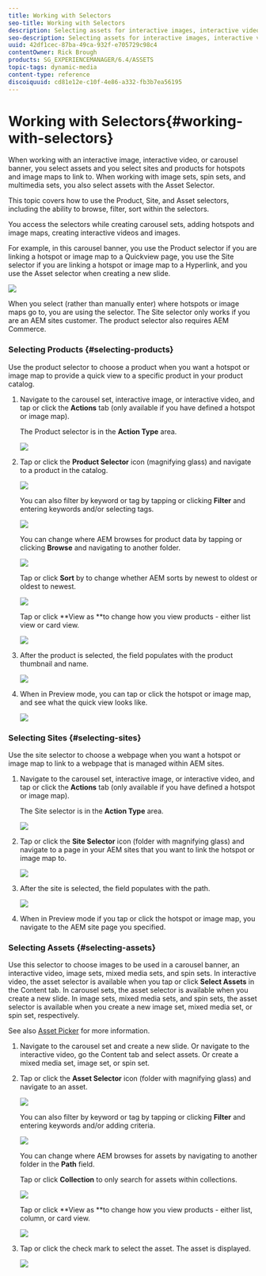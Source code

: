 ```yaml
---
title: Working with Selectors
seo-title: Working with Selectors
description: Selecting assets for interactive images, interactive video, and carousel banners
seo-description: Selecting assets for interactive images, interactive video, and carousel banners
uuid: 42df1cec-87ba-49ca-932f-e705729c98c4
contentOwner: Rick Brough
products: SG_EXPERIENCEMANAGER/6.4/ASSETS
topic-tags: dynamic-media
content-type: reference
discoiquuid: cd81e12e-c10f-4e86-a332-fb3b7ea56195
---
```


# Working with Selectors{#working-with-selectors}

When working with an interactive image, interactive video, or carousel banner, you select assets and you select sites and products for hotspots and image maps to link to. When working with image sets, spin sets, and multimedia sets, you also select assets with the Asset Selector.

This topic covers how to use the Product, Site, and Asset selectors, including the ability to browse, filter, sort within the selectors.

You access the selectors while creating carousel sets, adding hotspots and image maps, creating interactive videos and images.

For example, in this carousel banner, you use the Product selector if you are linking a hotspot or image map to a Quickview page, you use the Site selector if you are linking a hotspot or image map to a Hyperlink, and you use the Asset selector when creating a new slide.

![](assets/chlimage_1-534.png)

When you select (rather than manually enter) where hotspots or image maps go to, you are using the selector. The Site selector only works if you are an AEM sites customer. The product selector also requires AEM Commerce.

### Selecting Products {#selecting-products}

Use the product selector to choose a product when you want a hotspot or image map to provide a quick view to a specific product in your product catalog.

1. Navigate to the carousel set, interactive image, or interactive video, and tap or click the **Actions** tab (only available if you have defined a hotspot or image map).

   The Product selector is in the **Action Type** area.

   ![](assets/chlimage_1-535.png)

1. Tap or click the **Product Selector** icon (magnifying glass) and navigate to a product in the catalog.

   ![](assets/chlimage_1-536.png)

   You can also filter by keyword or tag by tapping or clicking **Filter** and entering keywords and/or selecting tags.

   ![](assets/chlimage_1-537.png)

   You can change where AEM browses for product data by tapping or clicking **Browse** and navigating to another folder.

   ![](assets/chlimage_1-538.png)

   Tap or click **Sort** by to change whether AEM sorts by newest to oldest or oldest to newest.

   ![](assets/chlimage_1-539.png)

   Tap or click **View as **to change how you view products - either list view or card view.

   ![](assets/chlimage_1-540.png)

1. After the product is selected, the field populates with the product thumbnail and name.

   ![](assets/chlimage_1-541.png)

1. When in Preview mode, you can tap or click the hotspot or image map, and see what the quick view looks like.

   ![](assets/chlimage_1-542.png)

### Selecting Sites {#selecting-sites}

Use the site selector to choose a webpage when you want a hotspot or image map to link to a webpage that is managed within AEM sites.

1. Navigate to the carousel set, interactive image, or interactive video, and tap or click the **Actions** tab (only available if you have defined a hotspot or image map).

   The Site selector is in the **Action Type** area.

   ![](assets/chlimage_1-543.png)

1. Tap or click the **Site Selector** icon (folder with magnifying glass) and navigate to a page in your AEM sites that you want to link the hotspot or image map to.

   ![](assets/chlimage_1-544.png)

1. After the site is selected, the field populates with the path.

   ![](assets/chlimage_1-545.png)

1. When in Preview mode if you tap or click the hotspot or image map, you navigate to the AEM site page you specified.

### Selecting Assets {#selecting-assets}

Use this selector to choose images to be used in a carousel banner, an interactive video, image sets, mixed media sets, and spin sets. In interactive video, the asset selector is available when you tap or click **Select Assets** in the Content tab. In carousel sets, the asset selector is available when you create a new slide. In image sets, mixed media sets, and spin sets, the asset selector is available when you create a new image set, mixed media set, or spin set, respectively.

See also [Asset Picker](../../assets/using/asset-selector.md) for more information.

1. Navigate to the carousel set and create a new slide. Or navigate to the interactive video, go the Content tab and select assets. Or create a mixed media set, image set, or spin set.
1. Tap or click the **Asset Selector** icon (folder with magnifying glass) and navigate to an asset.

   ![](assets/chlimage_1-546.png)

   You can also filter by keyword or tag by tapping or clicking **Filter** and entering keywords and/or adding criteria.

   ![](assets/chlimage_1-547.png)

   You can change where AEM browses for assets by navigating to another folder in the **Path** field.

   Tap or click **Collection** to only search for assets within collections.

   ![](assets/chlimage_1-548.png)

   Tap or click **View as **to change how you view products - either list, column, or card view.

   ![](assets/chlimage_1-549.png)

1. Tap or click the check mark to select the asset. The asset is displayed.

   ![](assets/chlimage_1-550.png)


